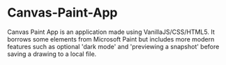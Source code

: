# Canvas-Paint-App

Canvas Paint App is an application made using VanillaJS/CSS/HTML5. It borrows some elements from Microsoft Paint but includes more modern features such as optional 'dark mode' and 'previewing a snapshot' before saving a drawing to a local file.  
